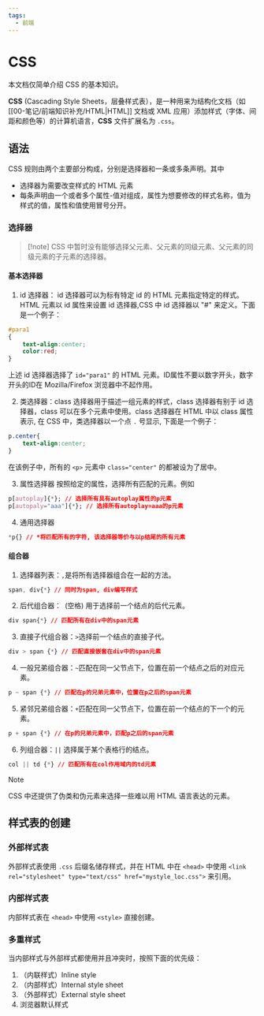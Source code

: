 ```yaml
---
tags:
  - 前端
---
```

# CSS

本文档仅简单介绍 CSS 的基本知识。

**CSS** (Cascading Style Sheets，层叠样式表），是一种用来为结构化文档（如 [[00-笔记/前端知识补充/HTML|HTML]] 文档或 XML 应用）添加样式（字体、间距和颜色等）的计算机语言，**CSS** 文件扩展名为 `.css`。

## 语法

CSS 规则由两个主要部分构成，分别是选择器和一条或多条声明。其中
- 选择器为需要改变样式的 HTML 元素
- 每条声明由一个或者多个属性-值对组成，属性为想要修改的样式名称，值为样式的值，属性和值使用冒号分开。

### 选择器

> [!note] CSS 中暂时没有能够选择父元素、父元素的同级元素、父元素的同级元素的子元素的选择器。

#### 基本选择器

1. id 选择器：
id 选择器可以为标有特定 id 的 HTML 元素指定特定的样式。HTML 元素以 id 属性来设置 id 选择器,CSS 中 id 选择器以 "#" 来定义。下面是一个例子：
```CSS
#para1
{
    text-align:center;
    color:red;
}
```
上述 id 选择器选择了 `id="para1"` 的 HTML 元素。ID属性不要以数字开头，数字开头的ID在 Mozilla/Firefox 浏览器中不起作用。

2. 类选择器：class 选择器用于描述一组元素的样式，class 选择器有别于 id 选择器，class 可以在多个元素中使用。class 选择器在 HTML 中以 class 属性表示, 在 CSS 中，类选择器以一个点 `.` 号显示, 下面是一个例子：
```CSS
p.center{
	text-align:center;
}
```
在该例子中，所有的 `<p>` 元素中 `class="center"` 的都被设为了居中。

3. 属性选择器
按照给定的属性，选择所有匹配的元素。例如
```css
p[autoplay]{*}; // 选择所有具有autoplay属性的p元素
p[autopaly="aaa"]{*}; // 选择所有autoplay=aaa的p元素
```

4. 通用选择器
```css
*p{} // *将匹配所有的字符, 该选择器等价与以p结尾的所有元素
```

#### 组合器

1. 选择器列表：`,`是将所有选择器组合在一起的方法。
```css
span, div{*} // 同时为span, div编写样式
```

2. 后代组合器：` `(空格) 用于选择前一个结点的后代元素。
```css
div span{*} // 匹配所有在div中的span元素
```

3. 直接子代组合器：`>`选择前一个结点的直接子代。
```css
div > span {*} // 匹配直接嵌套在div中的span元素
```

4. 一般兄弟组合器：`~`匹配在同一父节点下，位置在前一个结点之后的对应元素。
```css
p ~ span {*} // 匹配在p的兄弟元素中，位置在p之后的span元素
```

5. 紧邻兄弟组合器：`+`匹配在同一父节点下，位置在前一个结点的下一个的元素。
```css
p + span {*} // 在p的兄弟元素中，匹配p之后的span元素
```

6. 列组合器：`||` 选择属于某个表格行的结点。
```css
col || td {*} // 匹配所有在col作用域内的td元素
```

> [!note]
> CSS 中还提供了伪类和伪元素来选择一些难以用 HTML 语言表达的元素。

## 样式表的创建

### 外部样式表

外部样式表使用 `.css` 后缀名储存样式，并在 HTML 中在 `<head>` 中使用 ` <link rel="stylesheet" type="text/css" href="mystyle_loc.css"> ` 来引用。

### 内部样式表

内部样式表在 `<head>` 中使用 `<style>` 直接创建。

### 多重样式

当内部样式与外部样式都使用并且冲突时，按照下面的优先级：
1. （内联样式）Inline style 
2. （内部样式）Internal style sheet
3. （外部样式）External style sheet 
4. 浏览器默认样式